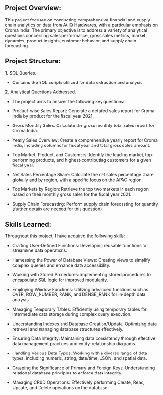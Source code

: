 ## Project Overview:

This project focuses on conducting comprehensive financial and supply chain analytics on data from AtliQ Hardwares, with a particular emphasis on Croma India. The primary objective is to address a variety of analytical questions concerning sales performance, gross sales metrics, market dynamics, product insights, customer behavior, and supply chain forecasting.

## Project Structure:

   **1.** SQL Queries.

  - Contains the SQL scripts utilized for data extraction and analysis.

   **2.**  Analytical Questions Addressed.

  - The project aims to answer the following key questions:

  - Product-wise Sales Report: Generate a detailed sales report for Croma India by product for the fiscal year 2021.

  - Gross Monthly Sales: Calculate the gross monthly total sales report for Croma India.

  - Yearly Sales Overview: Create a comprehensive yearly report for Croma India, including columns for fiscal year and total gross sales amount.

  - Top Market, Product, and Customers: Identify the leading market, top-performing products, and highest-contributing customers for a given fiscal year.

  - Net Sales Percentage Share: Calculate the net sales percentage share globally and by region, with a specific focus on the APAC region.

  - Top Markets by Region: Retrieve the top two markets in each region based on their monthly gross sales for the fiscal year 2021.

  - Supply Chain Forecasting: Perform supply chain forecasting for quantity (further details are needed for this question).

## Skills Learned:

Throughout this project, I have acquired the following skills:

  - Crafting User-Defined Functions: Developing reusable functions to streamline data operations.

  - Harnessing the Power of Database Views: Creating views to simplify complex queries and enhance data accessibility.

  - Working with Stored Procedures: Implementing stored procedures to encapsulate SQL logic for improved modularity.

  - Employing Window Functions: Utilizing advanced functions such as OVER, ROW_NUMBER, RANK, and DENSE_RANK for in-depth data analysis.

  - Managing Temporary Tables: Efficiently using temporary tables for intermediate data storage during complex query execution.

  - Understanding Indexes and Database Creation/Update: Optimizing data retrieval and managing database structures effectively.

  - Ensuring Data Integrity: Maintaining data consistency through effective data management practices and entity-relationship diagrams.

  - Handling Various Data Types: Working with a diverse range of data types, including numeric, string, date/time, JSON, and spatial data.

  - Grasping the Significance of Primary and Foreign Keys: Understanding relational database principles to enforce data integrity.

  - Managing CRUD Operations: Effectively performing Create, Read, Update, and Delete operations on the database.









  


  
    
